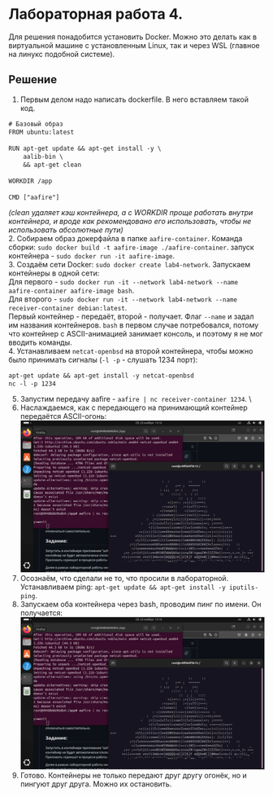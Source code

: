
# Лабораторная работа 4.

Для решения понадобится установить Docker. Можно это делать как в виртуальной машине с установленным Linux, так и через WSL (главное на линукс подобной системе).

## Решение

1. Первым делом надо написать dockerfile. В него вставляем такой код.
```
# Базовый образ
FROM ubuntu:latest

RUN apt-get update && apt-get install -y \
    aalib-bin \
    && apt-get clean

WORKDIR /app

CMD ["aafire"]
```
*(clean удаляет кэш контейнера, а с WORKDIR проще работать внутри контейнера, и вроде как рекомендовано его использовать, чтобы не использовать абсолютные пути)* \
2. Собираем образ докерфайла в папке ```aafire-container```. Команда сборки: ```sudo docker build -t aafire-image ./aafire-container```. запуск контейнера - ```sudo docker run -it aafire-image```. \
3. Создаём сети Docker: ```sudo docker create lab4-network```. Запускаем контейнеры в одной сети: \
Для первого - ```sudo docker run -it --network lab4-network --name aafire-container aafire-image bash```. \
Для второго - ```sudo docker run -it --network lab4-network --name receiver-container debian:latest```. \
Первый контейнер - передаёт, второй - получает. Флаг ```--name``` и задал им названия контейнеров. ```bash``` в первом случае потребовался, потому что контейнер с ASCII-анимацией занимает консоль, и поэтому я не мог вводить команды. \
4. Устанавливаем ```netcat-openbsd``` на второй контейнера, чтобы можно было принимать сигналы (```-l -p``` - слушать 1234 порт):
```
apt-get update && apt-get install -y netcat-openbsd
nc -l -p 1234
```
5. Запустим передачу aafire - ```aafire | nc receiver-container 1234```. \
6. Наслаждаемся, как с передающего на принимающий контейнер передаётся ASCII-огонь:
![image](https://github.com/mxrget/linux-university-lab-4/blob/main/lab4-pic1.png)
7. Осознаём, что сделали не то, что просили в лабораторной. Устанавливаем ping: ```apt-get update && apt-get install -y iputils-ping```.
8. Запускаем оба контейнера через bash, проводим пинг по имени. Он получается:
![image](https://github.com/mxrget/linux-university-lab-4/blob/main/lab4-pic1.png)
9. Готово. Контейнеры не только передают друг другу огонёк, но и пингуют друг друга. Можно их остановить.
